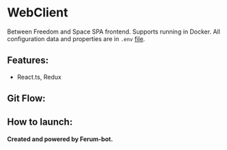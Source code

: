 # WebClient

Between Freedom and Space SPA frontend. Supports running in Docker.
All configuration data and properties are in `.env` [file](./.env.test).


## Features:
* React.ts, Redux

## Git Flow:


## How to launch:

#### Created and powered by Ferum-bot.
